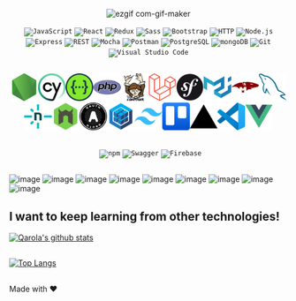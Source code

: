 
<div align="center">

 
![ezgif com-gif-maker](https://user-images.githubusercontent.com/67078790/117097894-866a1000-ad32-11eb-990e-909c526855d3.gif)

</div>

<div align="center">
	<code><img width="50" src="https://user-images.githubusercontent.com/25181517/117447155-6a868a00-af3d-11eb-9cfe-245df15c9f3f.png" alt="JavaScript" title="JavaScript"/></code>
	<code><img width="50" src="https://user-images.githubusercontent.com/25181517/183897015-94a058a6-b86e-4e42-a37f-bf92061753e5.png" alt="React" title="React"/></code>
	<code><img width="50" src="https://user-images.githubusercontent.com/25181517/187896150-cc1dcb12-d490-445c-8e4d-1275cd2388d6.png" alt="Redux" title="Redux"/></code>
	<code><img width="50" src="https://user-images.githubusercontent.com/25181517/192158956-48192682-23d5-4bfc-9dfb-6511ade346bc.png" alt="Sass" title="Sass"/></code>
	<code><img width="50" src="https://user-images.githubusercontent.com/25181517/183898054-b3d693d4-dafb-4808-a509-bab54cf5de34.png" alt="Bootstrap" title="Bootstrap"/></code>
	<code><img width="50" src="https://user-images.githubusercontent.com/25181517/192107854-765620d7-f909-4953-a6da-36e1ef69eea6.png" alt="HTTP" title="HTTP"/></code>
	<code><img width="50" src="https://user-images.githubusercontent.com/25181517/183568594-85e280a7-0d7e-4d1a-9028-c8c2209e073c.png" alt="Node.js" title="Node.js"/></code>
	<code><img width="50" src="https://user-images.githubusercontent.com/25181517/183859966-a3462d8d-1bc7-4880-b353-e2cbed900ed6.png" alt="Express" title="Express"/></code>
	<code><img width="50" src="https://user-images.githubusercontent.com/25181517/192107858-fe19f043-c502-4009-8c47-476fc89718ad.png" alt="REST" title="REST"/></code>
	<code><img width="50" src="https://user-images.githubusercontent.com/25181517/201476630-f47cfff6-fdee-4ee1-9092-1793b71b1ca3.png" alt="Mocha" title="Mocha"/></code>
	<code><img width="50" src="https://user-images.githubusercontent.com/25181517/192109061-e138ca71-337c-4019-8d42-4792fdaa7128.png" alt="Postman" title="Postman"/></code>
	<code><img width="50" src="https://user-images.githubusercontent.com/25181517/117208740-bfb78400-adf5-11eb-97bb-09072b6bedfc.png" alt="PostgreSQL" title="PostgreSQL"/></code>
	<code><img width="50" src="https://user-images.githubusercontent.com/25181517/182884177-d48a8579-2cd0-447a-b9a6-ffc7cb02560e.png" alt="mongoDB" title="mongoDB"/></code>
	<code><img width="50" src="https://user-images.githubusercontent.com/25181517/192108372-f71d70ac-7ae6-4c0d-8395-51d8870c2ef0.png" alt="Git" title="Git"/></code>
	<code><img width="50" src="https://user-images.githubusercontent.com/25181517/192108891-d86b6220-e232-423a-bf5f-90903e6887c3.png" alt="Visual Studio Code" title="Visual Studio Code"/>
		
<img 
src="https://raw.githubusercontent.com/devicons/devicon/master/icons/nodejs/nodejs-original.svg" width="50" alt="NodeJS" title="NodeJS"/><img 
src="https://raw.githubusercontent.com/devicons/devicon/master/icons/cypressio/cypressio-original.svg" width="50" alt="Cypress" title="Cypress"/><img 
src="https://raw.githubusercontent.com/devicons/devicon/master/icons/swagger/swagger-original.svg" width="50" alt="Swagger" title="Swagger"/><img 
src="https://raw.githubusercontent.com/devicons/devicon/master/icons/php/php-original.svg" width="50" alt="PHP" title="php"/><img 
src="https://raw.githubusercontent.com/devicons/devicon/master/icons/composer/composer-original.svg" width="50" alt="Composer" title="Composer"/><img src="https://raw.githubusercontent.com/devicons/devicon/master/icons/laravel/laravel-original.svg" width="50" alt="Laravel" title="Laravel"/><img 					src="https://raw.githubusercontent.com/devicons/devicon/master/icons/symfony/symfony-original.svg" width="50" alt="Symfony" title="Symfony"/><img src="https://raw.githubusercontent.com/devicons/devicon/master/icons/materialui/materialui-original.svg" width="50" alt="MaterialUI" title="MaterialUI"/><img src="https://raw.githubusercontent.com/devicons/devicon/master/icons/mongoose/mongoose-original.svg" width="50" alt="Mongoose" title="Mongoose"/><img src="https://raw.githubusercontent.com/devicons/devicon/master/icons/mysql/mysql-original.svg" width="50" alt="MySQL" title="MySQL"/><img src="https://raw.githubusercontent.com/devicons/devicon/master/icons/netlify/netlify-original.svg" width="50" alt="Netlify" title="Netlify"/><img src="https://raw.githubusercontent.com/devicons/devicon/master/icons/nodemon/nodemon-original.svg" width="50" alt="Nodemon" title="Nodemon"/><img src="https://raw.githubusercontent.com/devicons/devicon/master/icons/oauth/oauth-original.svg" width="50" alt="OAuth" title="OAuth"/><img src="https://raw.githubusercontent.com/devicons/devicon/master/icons/sequelize/sequelize-original.svg" width="50" alt="Sequelize" title="Sequelize"/><img src="https://raw.githubusercontent.com/devicons/devicon/master/icons/tailwindcss/tailwindcss-original.svg" width="50" alt="TailwindCSS" title="TailwindCSS"/><img src="https://raw.githubusercontent.com/devicons/devicon/master/icons/trello/trello-original.svg" width="50" alt="Trello" title="Trello"/><img src="https://raw.githubusercontent.com/devicons/devicon/master/icons/vercel/vercel-original.svg" width="50" alt="Vercel" title="Vercel"/><img src="https://raw.githubusercontent.com/devicons/devicon/master/icons/vscode/vscode-original.svg" width="50" alt="VSCode" title="VSCode"/><img src="https://raw.githubusercontent.com/devicons/devicon/master/icons/vuejs/vuejs-original.svg" width="50" alt="Vue" title="Vue"/><br/>
	
 </code>
	<code><img width="50" src="https://user-images.githubusercontent.com/25181517/121401671-49102800-c959-11eb-9f6f-74d49a5e1774.png" alt="npm" title="npm"/></code>
	<code><img width="50" src="https://user-images.githubusercontent.com/25181517/186711335-a3729606-5a78-4496-9a36-06efcc74f800.png" alt="Swagger" title="Swagger"/></code>
	<code><img width="50" src="https://user-images.githubusercontent.com/25181517/189716855-2c69ca7a-5149-4647-936d-780610911353.png" alt="Firebase" title="Firebase"/></code>
</div>



##
![image](https://user-images.githubusercontent.com/67078790/117091526-30d93780-ad21-11eb-93af-25b60060c299.png)
![image](https://user-images.githubusercontent.com/67078790/117091614-80b7fe80-ad21-11eb-89bf-02d789096da2.png)
![image](https://user-images.githubusercontent.com/67078790/117091638-93cace80-ad21-11eb-8936-170cec43cfb3.png)
![image](https://user-images.githubusercontent.com/67078790/117091794-063bae80-ad22-11eb-9453-5bd891ae90d2.png)
![image](https://user-images.githubusercontent.com/67078790/117091590-68e07a80-ad21-11eb-813b-d6ff058c29c3.png)
![image](https://user-images.githubusercontent.com/67078790/117091711-ca084e00-ad21-11eb-91c9-2df6a982583b.png)
![image](https://user-images.githubusercontent.com/67078790/117091674-acd37f80-ad21-11eb-8d59-26cc41799d95.png)
![image](https://user-images.githubusercontent.com/67078790/117091680-b361f700-ad21-11eb-9a52-cbbf453d0836.png)
![image](https://user-images.githubusercontent.com/67078790/117091774-f1f7b180-ad21-11eb-9500-9497dd4c14d4.png)

##



## I want to keep learning from other technologies!


[![Qarola's github stats](https://github-readme-stats.vercel.app/api?username=Qarola&count_private=true&show_icons=true&theme=radical&hide_rank=false)](https://github.com/Qarola/github-readme-stats)


## 

[![Top Langs](https://github-readme-stats.vercel.app/api/top-langs/?username=Qarola)](https://github.com/Qarola/github-readme-stats)




##
Made with ❤️









